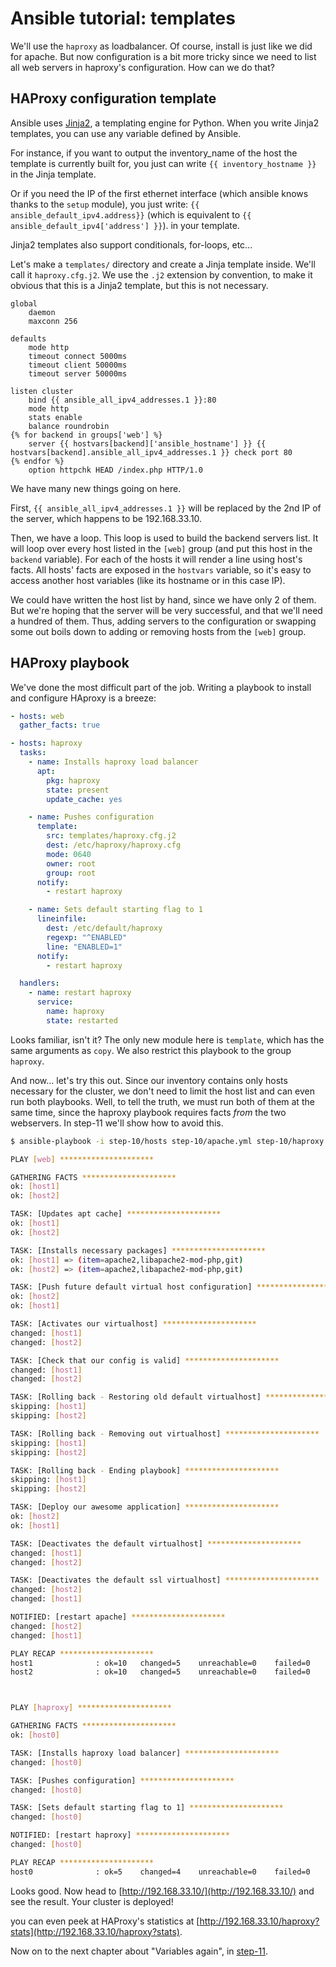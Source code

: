 # Ansible tutorial: templates

We'll use the `haproxy` as loadbalancer. Of course, install is just like we did
for apache. But now configuration is a bit more tricky since we need to list
all web servers in haproxy's configuration. How can we do that?

## HAProxy configuration template

Ansible uses [Jinja2](http://jinja.pocoo.org/docs/), a templating engine for
Python. When you write Jinja2 templates, you can use any variable defined by
Ansible.

For instance, if you want to output the inventory_name of the host the template
is currently built for, you just can write `{{ inventory_hostname }}` in the
Jinja template.

Or if you need the IP of the first ethernet interface (which ansible knows
thanks to the `setup` module), you just write: `{{
ansible_default_ipv4.address}}` (which is equivalent to `{{
ansible_default_ipv4['address'] }}`). in your template.

Jinja2 templates also support conditionals, for-loops, etc...

Let's make a `templates/` directory and create a Jinja template inside. We'll
call  it `haproxy.cfg.j2`. We use the `.j2` extension by convention, to make
it obvious that this  is a Jinja2 template, but this is not necessary.

```jinja
global
    daemon
    maxconn 256

defaults
    mode http
    timeout connect 5000ms
    timeout client 50000ms
    timeout server 50000ms

listen cluster
    bind {{ ansible_all_ipv4_addresses.1 }}:80
    mode http
    stats enable
    balance roundrobin
{% for backend in groups['web'] %}
    server {{ hostvars[backend]['ansible_hostname'] }} {{ hostvars[backend].ansible_all_ipv4_addresses.1 }} check port 80
{% endfor %}
    option httpchk HEAD /index.php HTTP/1.0
```

We have many new things going on here.

First, `{{ ansible_all_ipv4_addresses.1 }}` will be replaced by the 2nd IP of
the server, which happens to be 192.168.33.10.

Then, we have a loop. This loop is used to build the backend servers list. It
will loop over every host listed in the `[web]` group (and put this host in the
`backend` variable). For each of the hosts it will render a line using host's
facts. All hosts' facts are exposed in the `hostvars` variable, so it's easy to
access another host variables (like its hostname or in this case IP).

We could have written the host list by hand, since we have only 2 of them. But
we're hoping that the server will be very successful, and that we'll need a
hundred of them. Thus, adding servers to the configuration or swapping some out
boils down to adding or removing hosts from the `[web]` group.

## HAProxy playbook

We've done the most difficult part of the job. Writing a playbook to install
and configure HAproxy is a breeze:

```yaml
- hosts: web
  gather_facts: true

- hosts: haproxy
  tasks:
    - name: Installs haproxy load balancer
      apt:
        pkg: haproxy
        state: present
        update_cache: yes

    - name: Pushes configuration
      template:
        src: templates/haproxy.cfg.j2
        dest: /etc/haproxy/haproxy.cfg
        mode: 0640
        owner: root
        group: root
      notify:
        - restart haproxy

    - name: Sets default starting flag to 1
      lineinfile:
        dest: /etc/default/haproxy
        regexp: "^ENABLED"
        line: "ENABLED=1"
      notify:
        - restart haproxy

  handlers:
    - name: restart haproxy
      service:
        name: haproxy
        state: restarted
```

Looks familiar, isn't it? The only new module here is `template`, which
has the same arguments as `copy`. We also restrict this playbook to the
group `haproxy`.

And now... let's try this out. Since our inventory contains only hosts
necessary for the cluster, we don't need to limit the host list and can even
run both playbooks. Well, to tell the truth, we must run both of them at the
same time, since the haproxy playbook requires facts _from_ the two webservers.
In step-11 we'll show how to avoid this.

```bash
$ ansible-playbook -i step-10/hosts step-10/apache.yml step-10/haproxy.yml

PLAY [web] *********************

GATHERING FACTS *********************
ok: [host1]
ok: [host2]

TASK: [Updates apt cache] *********************
ok: [host1]
ok: [host2]

TASK: [Installs necessary packages] *********************
ok: [host1] => (item=apache2,libapache2-mod-php,git)
ok: [host2] => (item=apache2,libapache2-mod-php,git)

TASK: [Push future default virtual host configuration] *********************
ok: [host2]
ok: [host1]

TASK: [Activates our virtualhost] *********************
changed: [host1]
changed: [host2]

TASK: [Check that our config is valid] *********************
changed: [host1]
changed: [host2]

TASK: [Rolling back - Restoring old default virtualhost] *********************
skipping: [host1]
skipping: [host2]

TASK: [Rolling back - Removing out virtualhost] *********************
skipping: [host1]
skipping: [host2]

TASK: [Rolling back - Ending playbook] *********************
skipping: [host1]
skipping: [host2]

TASK: [Deploy our awesome application] *********************
ok: [host2]
ok: [host1]

TASK: [Deactivates the default virtualhost] *********************
changed: [host1]
changed: [host2]

TASK: [Deactivates the default ssl virtualhost] *********************
changed: [host2]
changed: [host1]

NOTIFIED: [restart apache] *********************
changed: [host2]
changed: [host1]

PLAY RECAP *********************
host1              : ok=10   changed=5    unreachable=0    failed=0
host2              : ok=10   changed=5    unreachable=0    failed=0



PLAY [haproxy] *********************

GATHERING FACTS *********************
ok: [host0]

TASK: [Installs haproxy load balancer] *********************
changed: [host0]

TASK: [Pushes configuration] *********************
changed: [host0]

TASK: [Sets default starting flag to 1] *********************
changed: [host0]

NOTIFIED: [restart haproxy] *********************
changed: [host0]

PLAY RECAP *********************
host0              : ok=5    changed=4    unreachable=0    failed=0
```

Looks good. Now head to [http://192.168.33.10/](http://192.168.33.10/) and
see the result. Your cluster is deployed!

you can even peek at HAProxy's statistics at
[http://192.168.33.10/haproxy?stats](http://192.168.33.10/haproxy?stats).

Now on to the next chapter about "Variables again", in
[step-11](https://github.com/leucos/ansible-tuto/tree/master/step-11).
